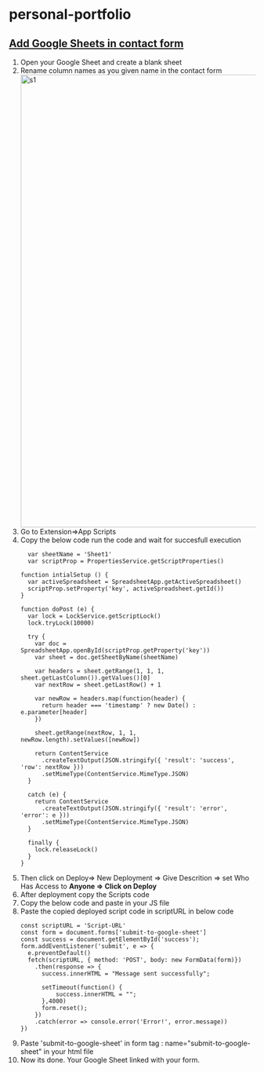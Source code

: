 # personal-portfolio

<h2><u>Add Google Sheets in contact form</u></h2>
<ol>
  <li>Open your Google Sheet and create a blank sheet</li>
  <li>Rename column names as you given name in the contact form</li>
  <img width="923" alt="s1" src="https://github.com/SurajCh6613/portfolio/assets/114335583/8d7ffc80-dbbd-4b0a-bc48-937efc58e4cd">
  <li>Go to Extension=>App Scripts </li>
  <li>Copy the below code run the code and wait for succesfull execution</li>
  
      var sheetName = 'Sheet1'
      var scriptProp = PropertiesService.getScriptProperties()
    
    function intialSetup () {
      var activeSpreadsheet = SpreadsheetApp.getActiveSpreadsheet()
      scriptProp.setProperty('key', activeSpreadsheet.getId())
    }
    
    function doPost (e) {
      var lock = LockService.getScriptLock()
      lock.tryLock(10000)
    
      try {
        var doc = SpreadsheetApp.openById(scriptProp.getProperty('key'))
        var sheet = doc.getSheetByName(sheetName)
    
        var headers = sheet.getRange(1, 1, 1, sheet.getLastColumn()).getValues()[0]
        var nextRow = sheet.getLastRow() + 1
    
        var newRow = headers.map(function(header) {
          return header === 'timestamp' ? new Date() : e.parameter[header]
        })
    
        sheet.getRange(nextRow, 1, 1, newRow.length).setValues([newRow])
    
        return ContentService
          .createTextOutput(JSON.stringify({ 'result': 'success', 'row': nextRow }))
          .setMimeType(ContentService.MimeType.JSON)
      }
    
      catch (e) {
        return ContentService
          .createTextOutput(JSON.stringify({ 'result': 'error', 'error': e }))
          .setMimeType(ContentService.MimeType.JSON)
      }
    
      finally {
        lock.releaseLock()
      }
    }
  <li>Then click on Deploy=> New Deployment => Give Descrition => set Who Has Access to <b>Anyone => Click on Deploy</b></li>
  <li>After deployment copy the Scripts code</li>
  <li>Copy the below code and paste in your JS file</li>
  <li>Paste the copied deployed script code in scriptURL in below code</li>

    const scriptURL = 'Script-URL'
    const form = document.forms['submit-to-google-sheet']
    const success = document.getElementById('success');
    form.addEventListener('submit', e => {
      e.preventDefault()
      fetch(scriptURL, { method: 'POST', body: new FormData(form)})
        .then(response => {
          success.innerHTML = "Message sent successfully";
  
          setTimeout(function() {
              success.innerHTML = "";
          },4000)
          form.reset();
        })
        .catch(error => console.error('Error!', error.message))
    })
  <li>Paste 'submit-to-google-sheet' in form tag : name="submit-to-google-sheet" in your html file</li>
  <li>Now its done. Your Google Sheet linked with your form.</li>
</ol>
